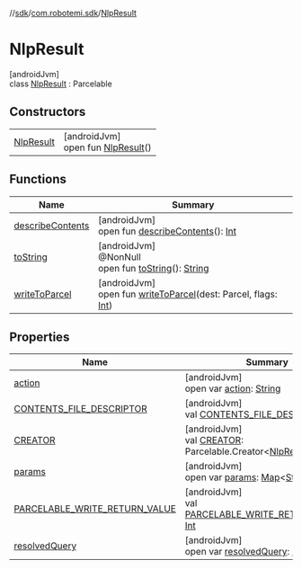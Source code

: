 //[sdk](../../../index.md)/[com.robotemi.sdk](../index.md)/[NlpResult](index.md)

# NlpResult

[androidJvm]\
class [NlpResult](index.md) : Parcelable

## Constructors

| | |
|---|---|
| [NlpResult](-nlp-result.md) | [androidJvm]<br>open fun [NlpResult](-nlp-result.md)() |

## Functions

| Name | Summary |
|---|---|
| [describeContents](describe-contents.md) | [androidJvm]<br>open fun [describeContents](describe-contents.md)(): [Int](https://kotlinlang.org/api/latest/jvm/stdlib/kotlin/-int/index.html) |
| [toString](to-string.md) | [androidJvm]<br>@NonNull<br>open fun [toString](to-string.md)(): [String](https://docs.oracle.com/javase/8/docs/api/java/lang/String.html) |
| [writeToParcel](write-to-parcel.md) | [androidJvm]<br>open fun [writeToParcel](write-to-parcel.md)(dest: Parcel, flags: [Int](https://kotlinlang.org/api/latest/jvm/stdlib/kotlin/-int/index.html)) |

## Properties

| Name | Summary |
|---|---|
| [action](action.md) | [androidJvm]<br>open var [action](action.md): [String](https://docs.oracle.com/javase/8/docs/api/java/lang/String.html) |
| [CONTENTS_FILE_DESCRIPTOR](../../com.robotemi.sdk.telepresence/-call-state/index.md#-255210448%2FProperties%2F462465411) | [androidJvm]<br>val [CONTENTS_FILE_DESCRIPTOR](../../com.robotemi.sdk.telepresence/-call-state/index.md#-255210448%2FProperties%2F462465411): [Int](https://kotlinlang.org/api/latest/jvm/stdlib/kotlin/-int/index.html) |
| [CREATOR](-c-r-e-a-t-o-r.md) | [androidJvm]<br>val [CREATOR](-c-r-e-a-t-o-r.md): Parcelable.Creator&lt;[NlpResult](index.md)&gt; |
| [params](params.md) | [androidJvm]<br>open var [params](params.md): [Map](https://docs.oracle.com/javase/8/docs/api/java/util/Map.html)&lt;[String](https://docs.oracle.com/javase/8/docs/api/java/lang/String.html), [String](https://docs.oracle.com/javase/8/docs/api/java/lang/String.html)&gt; |
| [PARCELABLE_WRITE_RETURN_VALUE](../../com.robotemi.sdk.telepresence/-call-state/index.md#-865205281%2FProperties%2F462465411) | [androidJvm]<br>val [PARCELABLE_WRITE_RETURN_VALUE](../../com.robotemi.sdk.telepresence/-call-state/index.md#-865205281%2FProperties%2F462465411): [Int](https://kotlinlang.org/api/latest/jvm/stdlib/kotlin/-int/index.html) |
| [resolvedQuery](resolved-query.md) | [androidJvm]<br>open var [resolvedQuery](resolved-query.md): [String](https://docs.oracle.com/javase/8/docs/api/java/lang/String.html) |
